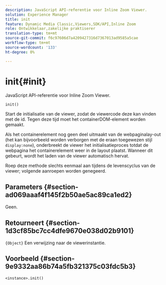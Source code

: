 ```yaml
---
description: JavaScript API-referentie voor Inline Zoom Viewer.
solution: Experience Manager
title: init
feature: Dynamic Media Classic,Viewers,SDK/API,Inline Zoom
role: Ontwikkelaar,zakelijke praktiserer
translation-type: tm+mt
source-git-commit: f6c97606d7a4209427316d7367013ad9585a5cae
workflow-type: tm+mt
source-wordcount: '133'
ht-degree: 0%

---
```



# init{#init}

JavaScript API-referentie voor Inline Zoom Viewer.

`init()`

Start de initialisatie van de viewer, zodat de viewercode deze kan vinden met de id. Tegen deze tijd moet het containerDOM-element worden gemaakt.

Als het containerelement nog geen deel uitmaakt van de webpaginalay-out (het kan bijvoorbeeld worden verborgen met de eraan toegewezen stijl `display:none`), onderbreekt de viewer het initialisatieproces totdat de webpagina het containerelement weer in de layout plaatst. Wanneer dit gebeurt, wordt het laden van de viewer automatisch hervat.

Roep deze methode slechts eenmaal aan tijdens de levenscyclus van de viewer; volgende aanroepen worden genegeerd.

## Parameters {#section-ad069aaaf4f145f2b50ae5ac89ca1ed2}

Geen.

## Retourneert {#section-1d3cf85bc7cc4dfe9670e038d02b9101}

`{Object}` Een verwijzing naar de viewerinstantie.

## Voorbeeld {#section-9e9332aa86b74a5fb321375c03fdc5b3}

```
<instance>.init()
```

